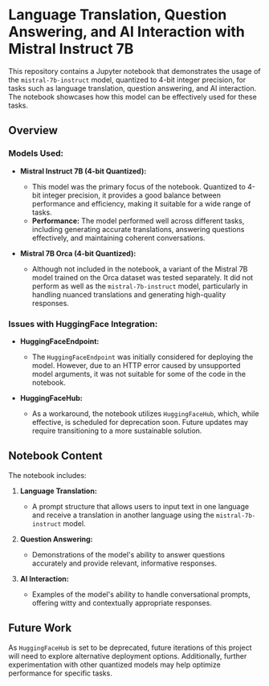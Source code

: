 # Language Translation, Question Answering, and AI Interaction with Mistral Instruct 7B

This repository contains a Jupyter notebook that demonstrates the usage of the `mistral-7b-instruct` model, quantized to 4-bit integer precision, for tasks such as language translation, question answering, and AI interaction. The notebook showcases how this model can be effectively used for these tasks.

## Overview

### Models Used:
- **Mistral Instruct 7B (4-bit Quantized):**
  - This model was the primary focus of the notebook. Quantized to 4-bit integer precision, it provides a good balance between performance and efficiency, making it suitable for a wide range of tasks.
  - **Performance:** The model performed well across different tasks, including generating accurate translations, answering questions effectively, and maintaining coherent conversations.

- **Mistral 7B Orca (4-bit Quantized):**
  - Although not included in the notebook, a variant of the Mistral 7B model trained on the Orca dataset was tested separately. It did not perform as well as the `mistral-7b-instruct` model, particularly in handling nuanced translations and generating high-quality responses.

### Issues with HuggingFace Integration:
- **HuggingFaceEndpoint:**
  - The `HuggingFaceEndpoint` was initially considered for deploying the model. However, due to an HTTP error caused by unsupported model arguments, it was not suitable for some of the code in the notebook.
  
- **HuggingFaceHub:**
  - As a workaround, the notebook utilizes `HuggingFaceHub`, which, while effective, is scheduled for deprecation soon. Future updates may require transitioning to a more sustainable solution.

## Notebook Content

The notebook includes:
1. **Language Translation:** 
   - A prompt structure that allows users to input text in one language and receive a translation in another language using the `mistral-7b-instruct` model.
  
2. **Question Answering:**
   - Demonstrations of the model's ability to answer questions accurately and provide relevant, informative responses.

3. **AI Interaction:**
   - Examples of the model's ability to handle conversational prompts, offering witty and contextually appropriate responses.

## Future Work

As `HuggingFaceHub` is set to be deprecated, future iterations of this project will need to explore alternative deployment options. Additionally, further experimentation with other quantized models may help optimize performance for specific tasks.

